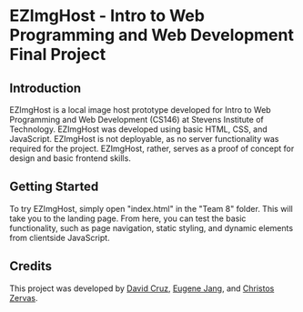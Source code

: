 # EZImgHost - Intro to Web Programming and Web Development Final Project
## Introduction
EZImgHost is a local image host prototype developed for Intro to Web Programming and Web Development (CS146) at Stevens Institute of Technology. 
EZImgHost was developed using basic HTML, CSS, and JavaScript. EZImgHost is not deployable, as no server functionality was required for the project. EZImgHost, rather, serves as a proof of concept for design and basic frontend skills.
## Getting Started
To try EZImgHost, simply open "index.html" in the "Team 8" folder. This will take you to the landing page. From here, you can test the basic functionality, such as page navigation, static styling, and dynamic elements from clientside JavaScript.
## Credits
This project was developed by [David Cruz](https://github.com/xxmistacruzxx), [Eugene Jang](https://github.com/26ejang), and [Christos Zervas](https://github.com/czervas).
